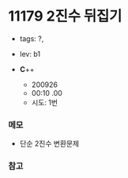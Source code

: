 # 11179 2진수 뒤집기
 - tags: ?,
 - lev: b1

- **C**++
  - 200926
  - 00:10 .00
  - 시도: 1번

### 메모

- 단순 2진수 변환문제


### 참고

